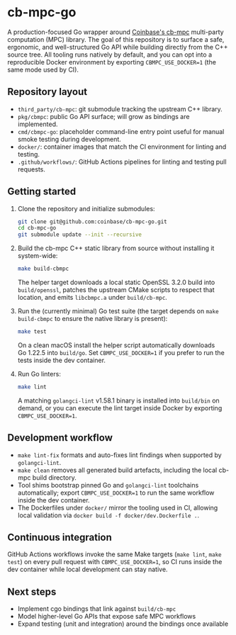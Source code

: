# cb-mpc-go

A production-focused Go wrapper around [Coinbase's cb-mpc](https://github.com/coinbase/cb-mpc) multi-party computation (MPC) library. The goal of this repository is to surface a safe, ergonomic, and well-structured Go API while building directly from the C++ source tree. All tooling runs natively by default, and you can opt into a reproducible Docker environment by exporting `CBMPC_USE_DOCKER=1` (the same mode used by CI).

## Repository layout

- `third_party/cb-mpc`: git submodule tracking the upstream C++ library.
- `pkg/cbmpc`: public Go API surface; will grow as bindings are implemented.
- `cmd/cbmpc-go`: placeholder command-line entry point useful for manual smoke testing during development.
- `docker/`: container images that match the CI environment for linting and testing.
- `.github/workflows/`: GitHub Actions pipelines for linting and testing pull requests.

## Getting started

1. Clone the repository and initialize submodules:

   ```bash
   git clone git@github.com:coinbase/cb-mpc-go.git
   cd cb-mpc-go
   git submodule update --init --recursive
   ```

2. Build the cb-mpc C++ static library from source without installing it system-wide:

   ```bash
   make build-cbmpc
   ```

   The helper target downloads a local static OpenSSL 3.2.0 build into `build/openssl`, patches the upstream CMake scripts to respect that location, and emits `libcbmpc.a` under `build/cb-mpc`.

3. Run the (currently minimal) Go test suite (the target depends on `make build-cbmpc` to ensure the native library is present):

   ```bash
   make test
   ```

   On a clean macOS install the helper script automatically downloads Go 1.22.5 into `build/go`. Set `CBMPC_USE_DOCKER=1` if you prefer to run the tests inside the dev container.

4. Run Go linters:

   ```bash
   make lint
   ```

   A matching `golangci-lint` v1.58.1 binary is installed into `build/bin` on demand, or you can execute the lint target inside Docker by exporting `CBMPC_USE_DOCKER=1`.

## Development workflow

- `make lint-fix` formats and auto-fixes lint findings when supported by `golangci-lint`.
- `make clean` removes all generated build artefacts, including the local cb-mpc build directory.
- Tool shims bootstrap pinned Go and `golangci-lint` toolchains automatically; export `CBMPC_USE_DOCKER=1` to run the same workflow inside the dev container.
- The Dockerfiles under `docker/` mirror the tooling used in CI, allowing local validation via `docker build -f docker/dev.Dockerfile .`.

## Continuous integration

GitHub Actions workflows invoke the same Make targets (`make lint`, `make test`) on every pull request with `CBMPC_USE_DOCKER=1`, so CI runs inside the dev container while local development can stay native.

## Next steps

- Implement cgo bindings that link against `build/cb-mpc`
- Model higher-level Go APIs that expose safe MPC workflows
- Expand testing (unit and integration) around the bindings once available

